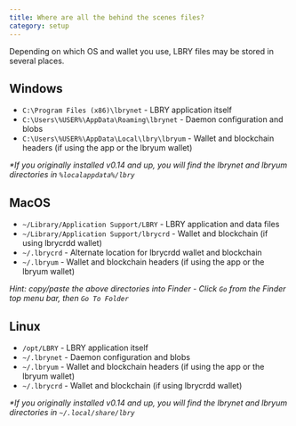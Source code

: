 ```yaml
---
title: Where are all the behind the scenes files?
category: setup
---
```


Depending on which OS and wallet you use, LBRY files may be stored in several places.

## Windows

- `C:\Program Files (x86)\lbrynet` - LBRY application itself
- `C:\Users\%USER%\AppData\Roaming\lbrynet` - Daemon configuration and blobs
- `C:\Users\%USER%\AppData\Local\lbry\lbryum` - Wallet and blockchain headers (if using the app or the lbryum wallet)

*\*If you originally installed v0.14 and up, you will find the lbrynet and lbryum directories in `%localappdata%/lbry`*

## MacOS

- `~/Library/Application Support/LBRY` - LBRY application and data files
- `~/Library/Application Support/lbrycrd` - Wallet and blockchain (if using lbrycrdd wallet)
- `~/.lbrycrd` - Alternate location for lbrycrdd wallet and blockchain
- `~/.lbryum` - Wallet and blockchain headers (if using the app or the lbryum wallet)

*Hint: copy/paste the above directories into Finder - Click `Go` from the Finder top menu bar, then `Go To Folder`*

## Linux

- `/opt/LBRY` - LBRY application itself
- `~/.lbrynet` - Daemon configuration and blobs
- `~/.lbryum` - Wallet and blockchain headers (if using the app or the lbryum wallet)
- `~/.lbrycrd` - Wallet and blockchain (if using lbrycrdd wallet)

*\*If you originally installed v0.14 and up, you will find the lbrynet and lbryum directories in `~/.local/share/lbry`*
